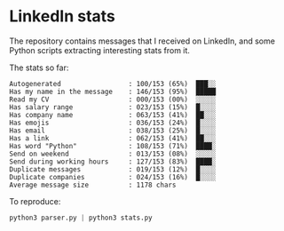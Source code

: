 # LinkedIn stats

The repository contains messages that I received on LinkedIn, and some Python scripts extracting interesting stats from it.

The stats so far:

```raw
Autogenerated                 : 100/153 (65%)  ███░░
Has my name in the message    : 146/153 (95%)  █████
Read my CV                    : 000/153 (00%)  ░░░░░
Has salary range              : 023/153 (15%)  █░░░░
Has company name              : 063/153 (41%)  ██░░░
Has emojis                    : 036/153 (24%)  █░░░░
Has email                     : 038/153 (25%)  █░░░░
Has a link                    : 062/153 (41%)  ██░░░
Has word "Python"             : 108/153 (71%)  ████░
Send on weekend               : 013/153 (08%)  ░░░░░
Send during working hours     : 127/153 (83%)  ████░
Duplicate messages            : 019/153 (12%)  █░░░░
Duplicate companies           : 024/153 (16%)  █░░░░
Average message size          : 1178 chars
```

To reproduce:

```python
python3 parser.py | python3 stats.py
```
